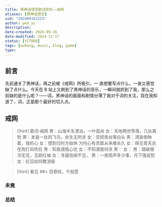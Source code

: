 ```yaml
---
title: 黑神话悟空歌词赏析——戒网
aliases: [黑神话悟空]
uid: "202409162223"
author: ped_yc
description: 
date-created: 2024-09-16
date-modified: 2024-11-17
status: [YCTODO]
tags: [wukong, music, blog, game]
type:
---
```


## 前言

先前通关了黑神话，再之前被《戒网》所吸引，一 []() 直想要写点什么，一直又感觉缺了点什么。今天在 B 站上又刷到了黑神话的音乐，一瞬间就抓到了我，那么之前缺的是什么呢？——词，黑神话的画面和剧情分薄了我对于词的关注，现在我知道了，词，正是那个最好的切入点。

## 戒网

> [!hint] 歌词·戒网
> 男：山海半生漂泊，一叶孤舟
> 女：天地两世零落，几处离愁
> 男：本是一处同飞鸟，余生无所求
> 女：空把青丝等白头
> 男：清泉倒映着，我的心
> 女：恨到归时方始休
> 为何心有灵犀从来难长久
> 女：得见青天总在雨打风吹后
> 男：知我谓我心忧
> 女：不知谓我何求
> 男：
> 女：
> 男：踏破银河无觅，玉颜红袖
> 女：寻遍宫阙不见， 男：一夜雨声多少事，月下强说愁
> 女：红豆如何敢消瘦

> [!hint] 看见
##> 百卷经，千般愿

### 未竟

### 总结
